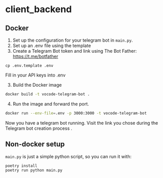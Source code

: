 # client_backend

## Docker

1. Set up the configuration for your telegram bot in `main.py`.
2. Set up an .env file using the template
3. Create a Telegram Bot token and link using The Bot Father: https://t.me/botfather

```
cp .env.template .env
```

Fill in your API keys into .env

3. Build the Docker image

```bash
docker build -t vocode-telegram-bot .
```

4. Run the image and forward the port.

```bash
docker run --env-file=.env -p 3000:3000 -t vocode-telegram-bot
```

Now you have a telegram bot running. Visit the link you chose during the Telegram bot creation process
.
## Non-docker setup

`main.py` is just a simple python script, so you can run it with:

```
poetry install
poetry run python main.py
```
